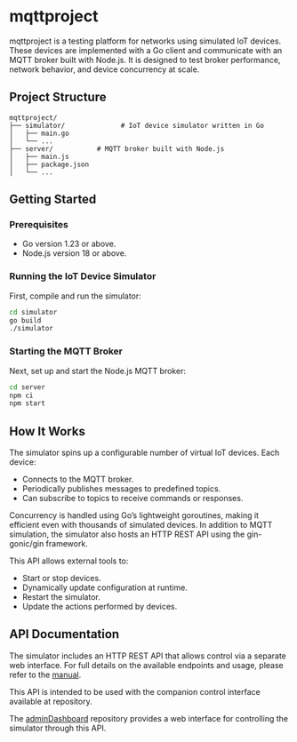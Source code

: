 # mqttproject

mqttproject is a testing platform for networks using simulated IoT devices. These devices are implemented with a Go client and communicate with an MQTT broker built with Node.js. It is designed to test broker performance, network behavior, and device concurrency at scale.

## Project Structure
```
mqttproject/
├── simulator/              # IoT device simulator written in Go
│   ├── main.go
│   └── ...             
├── server/           # MQTT broker built with Node.js
│   ├── main.js
│   ├── package.json
│   └── ...             
```

## Getting Started

### Prerequisites
- Go version 1.23 or above.
- Node.js version 18 or above.

### Running the IoT Device Simulator
First, compile and run the simulator:
```bash
cd simulator 
go build
./simulator
```

### Starting the MQTT Broker
Next, set up and start the Node.js MQTT broker:
```bash
cd server
npm ci
npm start
```

## How It Works
The simulator spins up a configurable number of virtual IoT devices. Each device:
- Connects to the MQTT broker.
- Periodically publishes messages to predefined topics.
- Can subscribe to topics to receive commands or responses.

Concurrency is handled using Go’s lightweight goroutines, making it efficient even with thousands of simulated devices.
In addition to MQTT simulation, the simulator also hosts an HTTP REST API using the gin-gonic/gin framework.

This API allows external tools to:
- Start or stop devices.
- Dynamically update configuration at runtime.
- Restart the simulator.
- Update the actions performed by devices.

## API Documentation
The simulator includes an HTTP REST API that allows control via a separate web interface. For full details on the available endpoints and usage, please refer to the [manual](MANUAL.md).

This API is intended to be used with the companion control interface available at  repository.

The [adminDashboard](https://github.com/mqttproject/adminDashboard) repository provides a web interface for controlling the simulator through this API.

